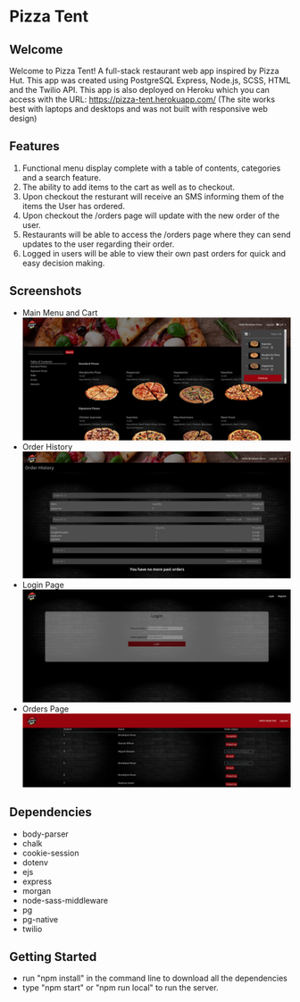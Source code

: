 Pizza Tent
=========

## Welcome

Welcome to Pizza Tent! A full-stack restaurant web app inspired by Pizza Hut. This app was created using PostgreSQL Express, Node.js, SCSS, HTML and the Twilio API. 
This app is also deployed on Heroku which you can access with the URL: https://pizza-tent.herokuapp.com/ (The site works best with laptops and desktops and was not built with responsive web design)

## Features

1. Functional menu display complete with a table of contents, categories and a search feature.
2. The ability to add items to the cart as well as to checkout.
3. Upon checkout the resturant will receive an SMS informing them of the items the User has ordered.
4. Upon checkout the /orders page will update with the new order of the user.
5. Restaurants will be able to access the /orders page where they can send updates to the user regarding their order.
6. Logged in users will be able to view their own past orders for quick and easy decision making.

## Screenshots

- Main Menu and Cart
![Main Menu and Cart](https://github.com/jingu-k816/FoodPickup/blob/master/AppScreens/Screenshot%20from%202021-05-07%2009-12-36.png?raw=true "Main Menu and Cart")
- Order History
![Order History](https://github.com/jingu-k816/FoodPickup/blob/master/AppScreens/Screenshot%20from%202021-05-07%2009-14-03.png?raw=true "Order History")
- Login Page
![Login Page](https://github.com/jingu-k816/FoodPickup/blob/master/AppScreens/Screenshot%20from%202021-05-07%2009-14-48.png?raw=true "Login Page")
- Orders Page
![Orders Page](https://github.com/jingu-k816/FoodPickup/blob/master/AppScreens/Screenshot%20from%202021-05-07%2009-15-55.png?raw=true "Orders Page")

## Dependencies

- body-parser
- chalk
- cookie-session
- dotenv
- ejs
- express
- morgan
- node-sass-middleware
- pg
- pg-native
- twilio

## Getting Started

- run "npm install" in the command line to download all the dependencies
- type "npm start" or "npm run local" to run the server.
